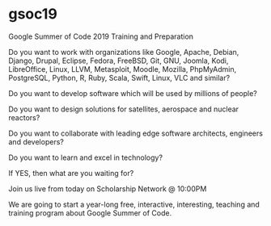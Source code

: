 # gsoc19
Google Summer of Code 2019 Training and Preparation

Do you want to work with organizations like Google, Apache, Debian, Django, Drupal, Eclipse, Fedora, FreeBSD, Git, GNU, Joomla, Kodi, LibreOffice, Linux, LLVM, Metasploit, Moodle, Mozilla, PhpMyAdmin, PostgreSQL, Python, R, Ruby, Scala, Swift, Linux, VLC and similar?

Do you want to develop software which will be used by millions of people?

Do you want to design solutions for satellites, aerospace and nuclear reactors?

Do you want to collaborate with leading edge software architects, engineers and developers?

Do you want to learn and excel in technology?

If YES, then what are you waiting for?

Join us live from today on Scholarship Network @ 10:00PM

We are going to start a year-long free, interactive, interesting, teaching and training program about Google Summer of Code.


